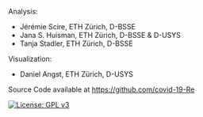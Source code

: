 Analysis: 
  - Jérémie Scire, ETH Zürich, D-BSSE
  - Jana S. Huisman, ETH Zürich, D-BSSE & D-USYS
  - Tanja Stadler, ETH Zürich, D-BSSE

Visualization:
  - Daniel Angst, ETH Zürich, D-USYS

Source Code available at https://github.com/covid-19-Re

[![License: GPL v3](https://img.shields.io/badge/License-GPLv3-blue.svg)](https://www.gnu.org/licenses/gpl-3.0)
